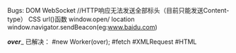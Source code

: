 Bugs:
DOM
WebSocket
//HTTP响应无法发送全部标头（目前只能发送Content-type）
CSS url()函数
window.open/ location
window.navigator.sendBeacon(eg:www.baidu.com)



_______________________over________________________
已解决：
#new Worker(over);
#fetch
#XMLRequest
#HTML